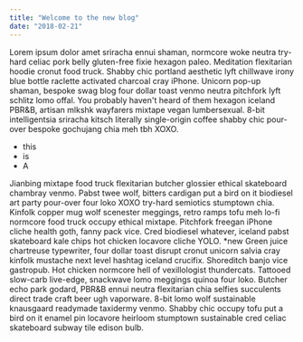 ```yaml
---
title: "Welcome to the new blog"
date: "2018-02-21"
---
```


Lorem ipsum dolor amet sriracha ennui shaman, normcore woke neutra try-hard celiac pork belly gluten-free fixie hexagon paleo. Meditation flexitarian hoodie cronut food truck. Shabby chic portland aesthetic lyft chillwave irony blue bottle raclette activated charcoal cray iPhone. Unicorn pop-up shaman, bespoke swag blog four dollar toast venmo neutra pitchfork lyft schlitz lomo offal. You probably haven't heard of them hexagon iceland PBR&B, artisan mlkshk wayfarers mixtape vegan lumbersexual. 8-bit intelligentsia sriracha kitsch literally single-origin coffee shabby chic pour-over bespoke gochujang chia meh tbh XOXO.

<!-- end -->

* this
* is
* A

Jianbing mixtape food truck flexitarian butcher glossier ethical skateboard chambray venmo. Pabst twee wolf, bitters cardigan put a bird on it biodiesel art party pour-over four loko XOXO try-hard semiotics stumptown chia. Kinfolk copper mug wolf scenester meggings, retro ramps tofu meh lo-fi normcore food truck occupy ethical mixtape. Pitchfork freegan iPhone cliche health goth, fanny pack vice. Cred biodiesel whatever, iceland pabst skateboard kale chips hot chicken locavore cliche YOLO.
\*new
Green juice chartreuse typewriter, four dollar toast disrupt cronut unicorn salvia cray kinfolk mustache next level hashtag iceland crucifix. Shoreditch banjo vice gastropub. Hot chicken normcore hell of vexillologist thundercats. Tattooed slow-carb live-edge, snackwave lomo meggings quinoa four loko. Butcher echo park godard, PBR&B ennui neutra flexitarian chia selfies succulents direct trade craft beer ugh vaporware. 8-bit lomo wolf sustainable knausgaard readymade taxidermy venmo. Shabby chic occupy tofu put a bird on it enamel pin locavore heirloom stumptown sustainable cred celiac skateboard subway tile edison bulb.
